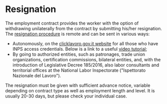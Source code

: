 # Resignation

The employment contract provides the worker with the option of withdrawing unilaterally from the
contract by submitting his/her resignation. The [resignation procedure](https://www.cliclavoro.gov.it/Cittadini/Pagine/Adempimenti.aspx)
is remote and can be sent in various ways:

- Autonomously, on the [clicklavoro.gov.it website](http://clicklavoro.gov.it) for all those who 
  have INPS access credentials. Below is a link to a useful
  [video tutorial](https://youtu.be/02yuLr7-h_E);
- By going to authorized entities, such as patronages, trade union organizations, certification
  commissions, bilateral entities, and, with the introduction of Legislative Decree 185/2016, also 
  labor consultants and territorial offices at the National Labor Inspectorate ("Ispettorato
  Nazionale del Lavoro").

The resignation must be given with sufficient advance notice, variable depending on contract type as
well as employment length and level. It is usually 20-30 days, but please check your individual 
case.
